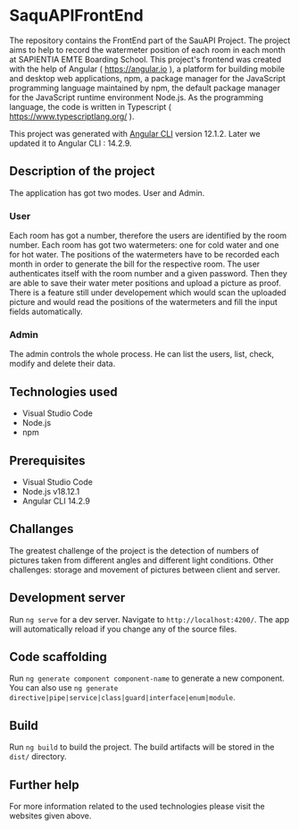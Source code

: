 # SaquAPIFrontEnd
The repository contains the FrontEnd part of the SauAPI Project. The project aims to help to record the watermeter position of each room in each month at SAPIENTIA EMTE Boarding School.
This project's frontend was created with the help of Angular ( https://angular.io ), a platform for building mobile and desktop web applications, npm, a package manager for the JavaScript programming language maintained by npm, the default package manager for the JavaScript runtime environment Node.js. As the programming language, the code is written in Typescript ( https://www.typescriptlang.org/ ).

This project was generated with [Angular CLI](https://github.com/angular/angular-cli) version 12.1.2. Later we updated it to Angular CLI : 14.2.9. 

## Description of the project 
The application has got two modes.
User and Admin.
### User
Each room has got a number, therefore the users are identified by the room number.
Each room has got two watermeters: one for cold water and one for hot water.
The positions of the watermeters have to be recorded each month in order to
generate the bill for the respective room.
The user authenticates itself with the room number and a given password.
Then they are able to save their water meter positions and upload a picture as proof.
There is a feature still under developement which would scan the uploaded picture and
would read the positions of the watermeters and fill the input fields automatically.
### Admin
The admin controls the whole process. He can list the users, list, check, modify and delete
their data.


## Technologies used
 - Visual Studio Code
 - Node.js
 - npm


## Prerequisites
 - Visual Studio Code
 - Node.js v18.12.1
 - Angular CLI 14.2.9 

## Challanges
The greatest challenge of the project is the detection of numbers of pictures taken from different angles
and different light conditions.
Other challenges: storage and movement of pictures between client and server.

## Development server

Run `ng serve` for a dev server. Navigate to `http://localhost:4200/`. The app will automatically reload if you change any of the source files.

## Code scaffolding

Run `ng generate component component-name` to generate a new component. You can also use `ng generate directive|pipe|service|class|guard|interface|enum|module`.

## Build

Run `ng build` to build the project. The build artifacts will be stored in the `dist/` directory.

## Further help

For more information related to the used technologies please visit the websites given above.
